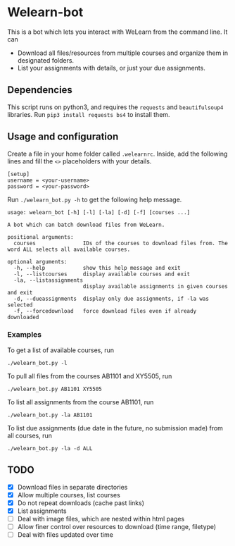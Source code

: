 # Welearn-bot
This is a bot which lets you interact with WeLearn from the command line. It can
- Download all files/resources from multiple courses and organize them in designated folders.
- List your assignments with details, or just your due assignments.

## Dependencies
This script runs on python3, and requires the `requests` and `beautifulsoup4` libraries. Run `pip3 install requests bs4` to install them.

## Usage and configuration
Create a file in your home folder called `.welearnrc`. Inside, add the following lines and fill the `<>` placeholders with your details.

```
[setup]
username = <your-username>
password = <your-password>
```

Run `./welearn_bot.py -h` to get the following help message.
```
usage: welearn_bot [-h] [-l] [-la] [-d] [-f] [courses ...]

A bot which can batch download files from WeLearn.

positional arguments:
  courses               IDs of the courses to download files from. The word ALL selects all available courses.

optional arguments:
  -h, --help            show this help message and exit
  -l, --listcourses     display available courses and exit
  -la, --listassignments
                        display available assignments in given courses and exit
  -d, --dueassignments  display only due assignments, if -la was selected
  -f, --forcedownload   force download files even if already downloaded
```

### Examples
To get a list of available courses, run
```
./welearn_bot.py -l
```
To pull all files from the courses AB1101 and XY5505, run
```
./welearn_bot.py AB1101 XY5505
```
To list all assignments from the course AB1101, run
```
./welearn_bot.py -la AB1101
```
To list due assignments (due date in the future, no submission made) from all courses, run
```
./welearn_bot.py -la -d ALL
```

## TODO
- [x] Download files in separate directories
- [x] Allow multiple courses, list courses
- [x] Do not repeat downloads (cache past links)
- [x] List assignments
- [ ] Deal with image files, which are nested within html pages
- [ ] Allow finer control over resources to download (time range, filetype)
- [ ] Deal with files updated over time
